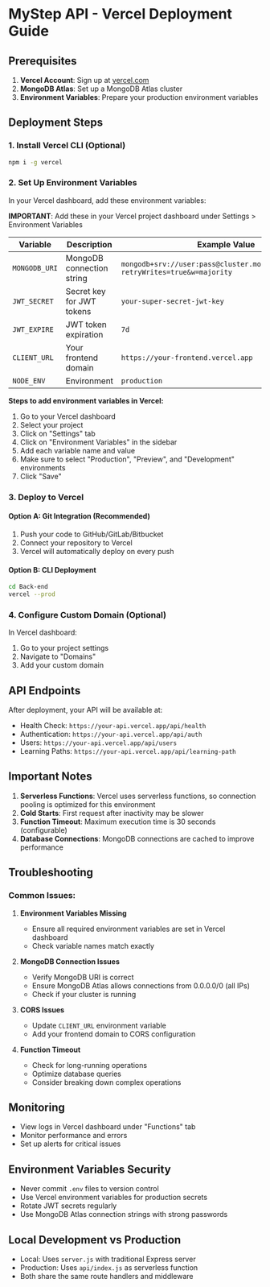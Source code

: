 # MyStep API - Vercel Deployment Guide

## Prerequisites

1. **Vercel Account**: Sign up at [vercel.com](https://vercel.com)
2. **MongoDB Atlas**: Set up a MongoDB Atlas cluster
3. **Environment Variables**: Prepare your production environment variables

## Deployment Steps

### 1. Install Vercel CLI (Optional)
```bash
npm i -g vercel
```

### 2. Set Up Environment Variables

In your Vercel dashboard, add these environment variables:

**IMPORTANT**: Add these in your Vercel project dashboard under Settings > Environment Variables

| Variable | Description | Example Value |
|----------|-------------|---------------|
| `MONGODB_URI` | MongoDB connection string | `mongodb+srv://user:pass@cluster.mongodb.net/mystep?retryWrites=true&w=majority` |
| `JWT_SECRET` | Secret key for JWT tokens | `your-super-secret-jwt-key` |
| `JWT_EXPIRE` | JWT token expiration | `7d` |
| `CLIENT_URL` | Your frontend domain | `https://your-frontend.vercel.app` |
| `NODE_ENV` | Environment | `production` |

**Steps to add environment variables in Vercel:**
1. Go to your Vercel dashboard
2. Select your project
3. Click on "Settings" tab
4. Click on "Environment Variables" in the sidebar
5. Add each variable name and value
6. Make sure to select "Production", "Preview", and "Development" environments
7. Click "Save"

### 3. Deploy to Vercel

#### Option A: Git Integration (Recommended)
1. Push your code to GitHub/GitLab/Bitbucket
2. Connect your repository to Vercel
3. Vercel will automatically deploy on every push

#### Option B: CLI Deployment
```bash
cd Back-end
vercel --prod
```

### 4. Configure Custom Domain (Optional)

In Vercel dashboard:
1. Go to your project settings
2. Navigate to "Domains"
3. Add your custom domain

## API Endpoints

After deployment, your API will be available at:
- Health Check: `https://your-api.vercel.app/api/health`
- Authentication: `https://your-api.vercel.app/api/auth`
- Users: `https://your-api.vercel.app/api/users`
- Learning Paths: `https://your-api.vercel.app/api/learning-path`

## Important Notes

1. **Serverless Functions**: Vercel uses serverless functions, so connection pooling is optimized for this environment
2. **Cold Starts**: First request after inactivity may be slower
3. **Function Timeout**: Maximum execution time is 30 seconds (configurable)
4. **Database Connections**: MongoDB connections are cached to improve performance

## Troubleshooting

### Common Issues:

1. **Environment Variables Missing**
   - Ensure all required environment variables are set in Vercel dashboard
   - Check variable names match exactly

2. **MongoDB Connection Issues**
   - Verify MongoDB URI is correct
   - Ensure MongoDB Atlas allows connections from 0.0.0.0/0 (all IPs)
   - Check if your cluster is running

3. **CORS Issues**
   - Update `CLIENT_URL` environment variable
   - Add your frontend domain to CORS configuration

4. **Function Timeout**
   - Check for long-running operations
   - Optimize database queries
   - Consider breaking down complex operations

## Monitoring

- View logs in Vercel dashboard under "Functions" tab
- Monitor performance and errors
- Set up alerts for critical issues

## Environment Variables Security

- Never commit `.env` files to version control
- Use Vercel environment variables for production secrets
- Rotate JWT secrets regularly
- Use MongoDB Atlas connection strings with strong passwords

## Local Development vs Production

- Local: Uses `server.js` with traditional Express server
- Production: Uses `api/index.js` as serverless function
- Both share the same route handlers and middleware